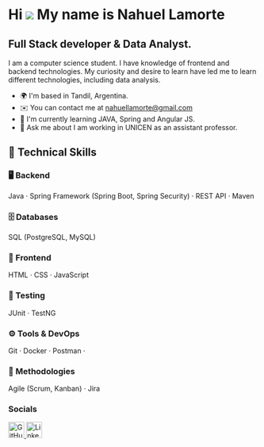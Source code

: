 Hi ![](https://user-images.githubusercontent.com/18350557/176309783-0785949b-9127-417c-8b55-ab5a4333674e.gif) My name is Nahuel Lamorte
=======================================================================================================================================

Full Stack developer & Data Analyst.
------------------------------------

I am a computer science student. I have knowledge of frontend and backend technologies. My curiosity and desire to learn have led me to learn different technologies, including data analysis.

* 🌍  I'm based in Tandil, Argentina.
* ✉️  You can contact me at [nahuellamorte@gmail.com](mailto:nahuellamorte@gmail.com )
* 🧠  I'm currently learning JAVA, Spring and Angular JS.
* 💬  Ask me about I am working in UNICEN as an assistant professor.

## 🧰 Technical Skills

### 🖥️ Backend
Java · Spring Framework (Spring Boot, Spring Security) · REST API · Maven  

### 🗄️ Databases
SQL (PostgreSQL, MySQL)

### 🎨 Frontend
HTML · CSS · JavaScript

### 🧪 Testing
JUnit · TestNG

### ⚙️ Tools & DevOps
Git · Docker · Postman · 

### 🔁 Methodologies
Agile (Scrum, Kanban) · Jira



### Socials

<p align="left"> <a href="https://www.github.com/nahulamorte" target="_blank" rel="noreferrer"> <picture> <source media="(prefers-color-scheme: dark)" srcset="https://raw.githubusercontent.com/danielcranney/readme-generator/main/public/icons/socials/github-dark.svg" /> <source media="(prefers-color-scheme: light)" srcset="https://raw.githubusercontent.com/danielcranney/readme-generator/main/public/icons/socials/github.svg" /> <img src="https://raw.githubusercontent.com/danielcranney/readme-generator/main/public/icons/socials/github.svg" width="32" height="32" alt="GitHub" title="GitHub" /> </picture> </a> <a href="https://www.linkedin.com/in/nahuel-lamorte" target="_blank" rel="noreferrer"> <picture> <source media="(prefers-color-scheme: dark)" srcset="https://raw.githubusercontent.com/danielcranney/readme-generator/main/public/icons/socials/linkedin-dark.svg" /> <source media="(prefers-color-scheme: light)" srcset="https://raw.githubusercontent.com/danielcranney/readme-generator/main/public/icons/socials/linkedin.svg" /> <img src="https://raw.githubusercontent.com/danielcranney/readme-generator/main/public/icons/socials/linkedin.svg" width="32" height="32" alt="LinkedIn" title="LinkedIn" /> </picture> </a></p>
